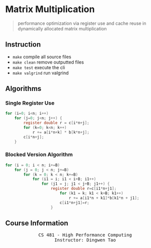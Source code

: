 # Matrix Multiplication

> performance optimization via register use and cache reuse in dynamically allocated matrix multiplication

## Instruction
- `make` compile all source files
- `make clean` remove outputted files
- `make test` execute the cli
- `make valgrind` run valgrind

## Algorithms

### Single Register Use
```C
for (i=0; i<n; i++)
    for (j=0; j<n; j++) {
        register double r = c[i*n+j];
        for (k=0; k<n; k++)
            r += a[i*n+k] * b[k*n+j];
        c[i*n+j];
    }
```

### Blocked Version Algorithm
```C
for (i = 0; i < n; i+=B)
    for (j = 0; j < n; j+=B)
        for (k = 0; k < n; k+=B)
            for (i1 = i; i1 < i+B; i1++)
                for (j1 = j; j1 < j+B; j1++) {
                    register double r=c[i1*n+j1];
                        for (k1 = k; k1 < k+B; k1++)
                            r += a[i1*n + k1]*b[k1*n + j1]; 
                        c[i1*n+j1]=r; 
                    }
```

## Course Information
<pre align="center">
CS 481 - High Performance Computing
Instructor: Dingwen Tao
</pre>